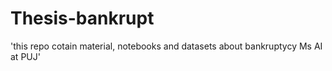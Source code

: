 # Thesis-bankrupt
'this repo cotain material, notebooks and datasets about bankruptycy Ms AI at PUJ'
